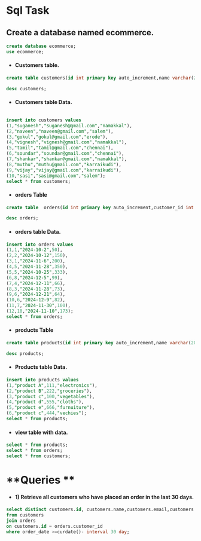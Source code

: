 # **Sql Task**

## Create a database named ecommerce.

```sql
create database ecommerce;
use ecommerce;
```

- #### Customers table.

```sql
create table customers(id int primary key auto_increment,name varchar(20),email varchar(20),address varchar(50));

desc customers;
```

- #### Customers table Data.

```sql

insert into customers values
(1,"suganesh","suganesh@gmail.com","namakkal"),
(2,"naveen","naveen@gmail.com","salem"),
(3,"gokul","gokul@gmail.com","erode"),
(4,"vignesh","vignesh@gmail.com","namakkal"),
(5,"tamil","tamil@gmail.com","chennai"),
(6,"soundar","soundar@gmail.com","chennai"),
(7,"shankar","shankar@gmail.com","namakkal"),
(8,"muthu","muthu@gmail.com","karraikudi"),
(9,"vijay","vijay@gmail.com","karraikudi"),
(10,"sasi","sasi@gmail.com","salem");
select * from customers;
```

- #### orders Table

```sql
create table  orders(id int primary key auto_increment,customer_id int references customers(id),order_date date ,total_amount int)	;

desc orders;
```

- #### orders table Data.

```sql
insert into orders values
(1,1,"2024-10-2",50),
(2,2,"2024-10-12",150),
(3,1,"2024-11-6",200),
(4,5,"2024-11-28",350),
(5,5,"2024-10-25",333),
(6,8,"2024-12-5",99),
(7,4,"2024-12-11",66),
(8,3,"2024-11-28",73),
(9,6,"2024-12-21",64),
(10,6,"2024-12-9",82),
(11,7,"2024-11-30",100),
(12,10,"2024-11-10",173);
select * from orders;
```

- #### products Table

```sql
create table products(id int primary key auto_increment,name varchar(20),price int,description varchar(50));

desc products;
```

- #### Products table Data.

```sql
insert into products values
(1,"product A",111,"electronics"),
(2,"product B",222,"groceries"),
(3,"product c",100,"vegetables"),
(4,"product d",555,"cloths"),
(5,"product e",666,"furnuiture"),
(6,"product c",444,"vechies");
select * from products;

```

- #### view table with data.

```sql
select * from products;
select * from orders;
select * from customers;
```

# **Queries **

- #### 1) Retrieve all customers who have placed an order in the last 30 days.


```sql
select distinct customers.id, customers.name,customers.email,customers.address
from customers 
join orders 
on customers.id = orders.customer_id
where order_date >=curdate()- interval 30 day;
```
